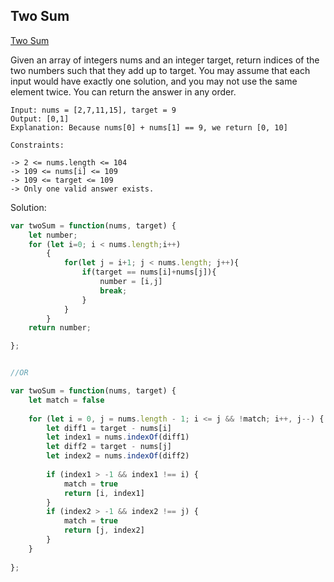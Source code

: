 ## Two Sum
[ Two Sum ](https://leetcode.com/problems/two-sum/)

Given an array of integers nums and an integer target, return indices of the two numbers such that they add up to target.
You may assume that each input would have exactly one solution, and you may not use the same element twice.
You can return the answer in any order.

```
Input: nums = [2,7,11,15], target = 9
Output: [0,1]
Explanation: Because nums[0] + nums[1] == 9, we return [0, 10]

Constraints:

-> 2 <= nums.length <= 104
-> 109 <= nums[i] <= 109
-> 109 <= target <= 109
-> Only one valid answer exists.
```

Solution:
```js
var twoSum = function(nums, target) {
    let number;
    for (let i=0; i < nums.length;i++)
        {
            for(let j = i+1; j < nums.length; j++){
                if(target == nums[i]+nums[j]){
                    number = [i,j]
                    break;
                }
            }
        }
    return number;

};


//OR

var twoSum = function(nums, target) {
    let match = false
    
    for (let i = 0, j = nums.length - 1; i <= j && !match; i++, j--) {
        let diff1 = target - nums[i]
        let index1 = nums.indexOf(diff1)
        let diff2 = target - nums[j]
        let index2 = nums.indexOf(diff2)
        
        if (index1 > -1 && index1 !== i) {
            match = true
            return [i, index1]
        }
        if (index2 > -1 && index2 !== j) {
            match = true
            return [j, index2]
        }
    }
    
};

```
